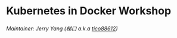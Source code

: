 # Kubernetes in Docker Workshop

###### Maintainer: Jerry Yang (梯口 a.k.a [tico88612](https://github.com/tico88612))
